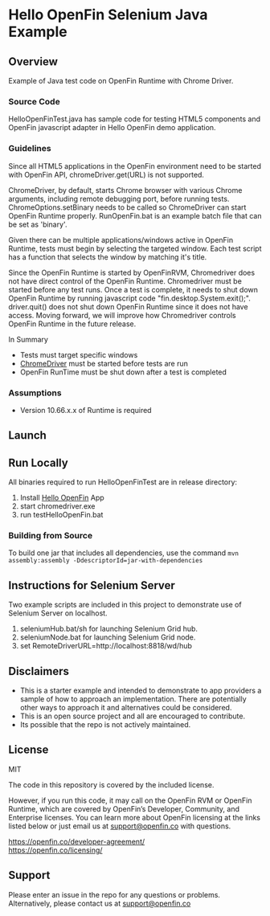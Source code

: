 # Hello OpenFin Selenium Java Example

## Overview
Example of Java test code on OpenFin Runtime with Chrome Driver.

### Source Code
HelloOpenFinTest.java has sample code for testing HTML5 components and OpenFin javascript adapter in Hello OpenFin demo application.

### Guidelines
Since all HTML5 applications in the OpenFin environment need to be started with OpenFin API, chromeDriver.get(URL) is not supported.

ChromeDriver, by default, starts Chrome browser with various Chrome arguments, including remote debugging port, before running tests.  ChromeOptions.setBinary needs to be called so ChromeDriver can start OpenFin Runtime properly.  RunOpenFin.bat is an example batch file that can be set as 'binary'.

Given there can be multiple applications/windows active in OpenFin Runtime, tests must begin by selecting the targeted window. Each test script has a function that selects the window by matching it's title.

Since the OpenFin Runtime is started by OpenFinRVM, Chromedriver does not have direct control of the OpenFin Runtime. Chromedriver must be started before any test runs. Once a test is complete, it needs to shut down OpenFin Runtime by running javascript code "fin.desktop.System.exit();". driver.quit() does not shut down OpenFin Runtime since it does not have access. Moving forward, we will improve how Chromedriver controls OpenFin Runtime in the future release.

In Summary
* Tests must target specific windows
* [ChromeDriver](https://sites.google.com/a/chromium.org/chromedriver/)  must be started before tests are run
* OpenFin RunTime must be shut down after a test is completed

### Assumptions
* Version 10.66.x.x of Runtime is required

## Launch
## Run Locally
All binaries required to run HelloOpenFinTest are in release directory:

1. Install [Hello OpenFin](https://install.openfin.co/download/?config=https%3A%2F%2Fcdn.openfin.co%2Fdemos%2Fhello%2Fapp.json&fileName=HelloOpenFin&supportEmail=support%40openfin.co) App 
2. start chromedriver.exe
3. run testHelloOpenFin.bat

### Building from Source
To build one jar that includes all dependencies, use the command `mvn assembly:assembly -DdescriptorId=jar-with-dependencies`

## Instructions for Selenium Server
Two example scripts are included in this project to demonstrate use of Selenium Server on localhost.
1. seleniumHub.bat/sh for launching Selenium Grid hub.
2. seleniumNode.bat for launching Selenium Grid node.
3. set RemoteDriverURL=http://localhost:8818/wd/hub

## Disclaimers
* This is a starter example and intended to demonstrate to app providers a sample of how to approach an implementation. There are potentially other ways to approach it and alternatives could be considered. 
* This is an open source project and all are encouraged to contribute.
* Its possible that the repo is not actively maintained.

## License
MIT

The code in this repository is covered by the included license.

However, if you run this code, it may call on the OpenFin RVM or OpenFin Runtime, which are covered by OpenFin’s Developer, Community, and Enterprise licenses. You can learn more about OpenFin licensing at the links listed below or just email us at support@openfin.co with questions.

https://openfin.co/developer-agreement/ <br/>
https://openfin.co/licensing/

## Support
Please enter an issue in the repo for any questions or problems. 
<br> Alternatively, please contact us at support@openfin.co
